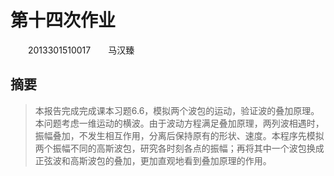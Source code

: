 # 第十四次作业  
　　2013301510017　　马汉臻  

## 摘要  
> 本报告完成完成课本习题6.6，模拟两个波包的运动，验证波的叠加原理。本问题考虑一维运动的横波。由于波动方程满足叠加原理，两列波相遇时，振幅叠加，不发生相互作用，分离后保持原有的形状、速度。本程序先模拟两个振幅不同的高斯波包，研究各时刻各点的振幅；再将其中一个波包换成正弦波和高斯波包的叠加，更加直观地看到叠加原理的作用。  
